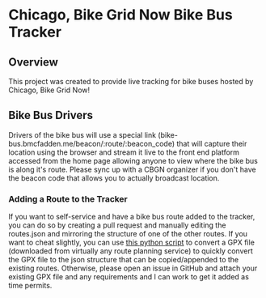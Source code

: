 # Chicago, Bike Grid Now Bike Bus Tracker

## Overview
This project was created to provide live tracking for bike buses hosted by Chicago, Bike Grid Now!

## Bike Bus Drivers 
Drivers of the bike bus will use a special link (bike-bus.bmcfadden.me/beacon/:route/:beacon_code) that will capture their location using the browser and stream it live to the front end platform accessed from the home page allowing anyone to view where the bike bus is along it's route. Please sync up with a CBGN organizer if you don't have the beacon code that allows you to actually broadcast location. 

### Adding a Route to the Tracker
If you want to self-service and have a bike bus route added to the tracker, you can do so by creating a pull request and manually editing the routes.json and mirroring the structure of one of the other routes. If you want to cheat slightly, you can use [this python script](https://github.com/brandonmcfadd/gpx-to-bike-route) to convert a GPX file (downloaded from virtually any route planning service) to quickly convert the GPX file to the json structure that can be copied/appended to the existing routes. Otherwise, please open an issue in GitHub and attach your existing GPX file and any requirements and I can work to get it added as time permits. 